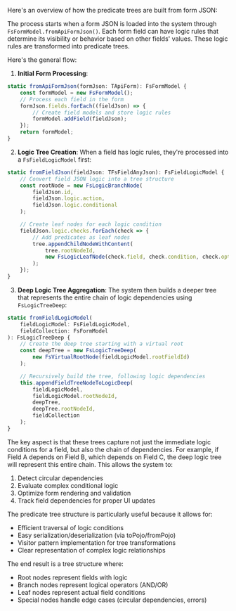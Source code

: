 Here's an overview of how the predicate trees are built from form JSON:

The process starts when a form JSON is loaded into the system through `FsFormModel.fromApiFormJson()`. Each form field can have logic rules that determine its visibility or behavior based on other fields' values. These logic rules are transformed into predicate trees.

Here's the general flow:

1. **Initial Form Processing**:

```typescript:src/formstack/classes/subtrees/FsFormModel.ts
static fromApiFormJson(formJson: TApiForm): FsFormModel {
    const formModel = new FsFormModel();
    // Process each field in the form
    formJson.fields.forEach((fieldJson) => {
        // Create field models and store logic rules
        formModel.addField(fieldJson);
    });
    return formModel;
}
```

2. **Logic Tree Creation**:
   When a field has logic rules, they're processed into a `FsFieldLogicModel` first:

```typescript:src/formstack/classes/subtrees/trees/FsFieldLogicModel.ts
static fromFieldJson(fieldJson: TFsFieldAnyJson): FsFieldLogicModel {
    // Convert field JSON logic into a tree structure
    const rootNode = new FsLogicBranchNode(
        fieldJson.id,
        fieldJson.logic.action,
        fieldJson.logic.conditional
    );

    // Create leaf nodes for each logic condition
    fieldJson.logic.checks.forEach(check => {
        // Add predicates as leaf nodes
        tree.appendChildNodeWithContent(
            tree.rootNodeId,
            new FsLogicLeafNode(check.field, check.condition, check.option)
        );
    });
}
```

3. **Deep Logic Tree Aggregation**:
   The system then builds a deeper tree that represents the entire chain of logic dependencies using `FsLogicTreeDeep`:

```typescript:src/formstack/classes/subtrees/trees/FsLogicTreeDeep/FsLogicTreeDeep.ts
static fromFieldLogicModel(
    fieldLogicModel: FsFieldLogicModel,
    fieldCollection: FsFormModel
): FsLogicTreeDeep {
    // Create the deep tree starting with a virtual root
    const deepTree = new FsLogicTreeDeep(
        new FsVirtualRootNode(fieldLogicModel.rootFieldId)
    );

    // Recursively build the tree, following logic dependencies
    this.appendFieldTreeNodeToLogicDeep(
        fieldLogicModel,
        fieldLogicModel.rootNodeId,
        deepTree,
        deepTree.rootNodeId,
        fieldCollection
    );
}
```

The key aspect is that these trees capture not just the immediate logic conditions for a field, but also the chain of dependencies. For example, if Field A depends on Field B, which depends on Field C, the deep logic tree will represent this entire chain. This allows the system to:

1. Detect circular dependencies
2. Evaluate complex conditional logic
3. Optimize form rendering and validation
4. Track field dependencies for proper UI updates

The predicate tree structure is particularly useful because it allows for:

- Efficient traversal of logic conditions
- Easy serialization/deserialization (via toPojo/fromPojo)
- Visitor pattern implementation for tree transformations
- Clear representation of complex logic relationships

The end result is a tree structure where:

- Root nodes represent fields with logic
- Branch nodes represent logical operators (AND/OR)
- Leaf nodes represent actual field conditions
- Special nodes handle edge cases (circular dependencies, errors)
